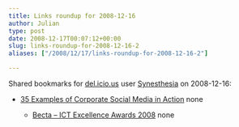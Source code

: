 ```yaml
---
title: Links roundup for 2008-12-16
author: Julian
type: post
date: 2008-12-17T00:07:12+00:00
slug: links-roundup-for-2008-12-16-2 
aliases: ["/2008/12/17/links-roundup-for-2008-12-16-2"]

---
```

Shared bookmarks for [del.icio.us][1] user [Synesthesia][2] on 2008-12-16:

  * [35 Examples of Corporate Social Media in Action][3] 
    none</li> 
    
      * [Becta &#8211; ICT Excellence Awards 2008][4] 
        none</li> </ul>

 [1]: https://del.icio.us/
 [2]: https://del.icio.us/synesthesia
 [3]: https://mashable.com/2008/07/23/corporate-social-media
 [4]: https://awards.becta.org.uk/display.cfm?page=2024